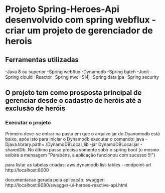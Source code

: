 # Projeto Spring-Heroes-Api desenvolvido com spring webflux - criar um projeto de gerenciador de herois

## Ferramentas utilizadas

 -Java 8 ou superior
  -Spring webflux 
  -Dynamodb
  -Spring batch
  -Junit
  -Spring clould
  -Reactor
  -Spring mvc
  -Sl4j
  -Spring data jpa
  -Spring security



## O projeto tem como prosposta principal de gerenciar desde o cadastro de heróis até a exclusão de heróis

### Executar o projeto
Primeiro deve-se entrar na pasta em que o arquivo jar do Dyanomodb está baixo, após isto para iniciar o Dynamodb executar o comando: 
java -Djava.library.path=./DynamoDBLocal_lib -jar DynamoDBLocal.jar -sharedDb. 
No último passo precisa somente subir o spring boot (o mesmo exibirá a mensagem "Parabéns, a aplicação funcionou com sucesso !!!")

para listar as tabelas criadas: aws dynamodb list-tables --endpoint-url http://localhost:8000

documentacao gerada pela aplicação: swagger: http://localhost:8080/swagger-ui-heroes-reactive-api.html

